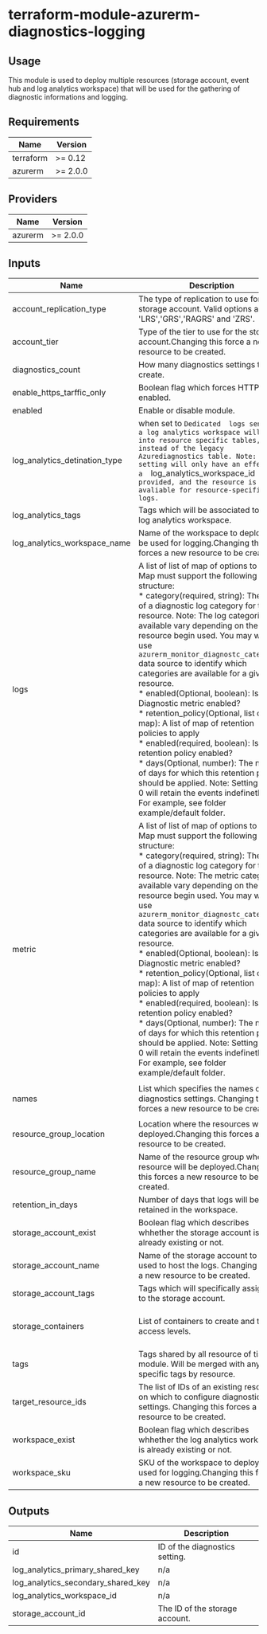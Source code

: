 # terraform-module-azurerm-diagnostics-logging

## Usage

This module is used to deploy multiple resources (storage account, event hub and log analytics workspace) that will be used for the gathering of diagnostic informations and logging.

<!-- BEGINNING OF PRE-COMMIT-TERRAFORM DOCS HOOK -->
## Requirements

| Name | Version |
|------|---------|
| terraform | >= 0.12 |
| azurerm | >= 2.0.0 |

## Providers

| Name | Version |
|------|---------|
| azurerm | >= 2.0.0 |

## Inputs

| Name | Description | Type | Default | Required |
|------|-------------|------|---------|:--------:|
| account\_replication\_type | The type of replication to use for this storage account. Valid options are 'LRS','GRS','RAGRS' and 'ZRS'. | `string` | `"LRS"` | no |
| account\_tier | Type of the tier to use for the storage account.Changing this force a new resource to be created. | `string` | `"Standard"` | no |
| diagnostics\_count | How many diagnostics settings to create. | `number` | `1` | no |
| enable\_https\_tarffic\_only | Boolean flag which forces HTTPS if enabled. | `bool` | `true` | no |
| enabled | Enable or disable module. | `bool` | `true` | no |
| log\_analytics\_detination\_type | when set to `Dedicated  logs sent to a log analytics workspace will go into resource specific tables, instead of the legacy Azurediagnostics table. Note: This setting will only have an effect if a  `log\_analytics\_workspace\_id` is provided, and the resource is avaliable for resource-specific logs.` | `list(string)` | <pre>[<br>  ""<br>]</pre> | no |
| log\_analytics\_tags | Tags which will be associated to the log analytics workspace. | `map` | `{}` | no |
| log\_analytics\_workspace\_name | Name of the workspace to deploy to be used for logging.Changing this forces a new resource to be created. | `string` | `""` | no |
| logs | A list of list of map of options to apply. Map must support the following structure:<br>  * category(required, string): The name of a diagnostic log category for the resource. Note: The log categories available vary depending on the resource begin used. You may wish to use `azurerm_monitor_diagnostc_catehories` data source to identify which categories are available for a given resource.<br>  * enabled(Optional, boolean): Is this Diagnostic metric enabled?<br>  * retention\_policy(Optional, list of map): A list of map of retention policies to apply<br>      * enabled(required, boolean): Is this retention policy enabled?<br>      * days(Optional, number): The number of days for which this retention policy should be applied. Note: Setting this to 0 will retain the events indefinetly.<br>For example, see folder example/default folder. | `list` | `[]` | no |
| metric | A list of list of map of options to apply. Map must support the following structure:<br>  * category(required, string): The name of a diagnostic log category for the resource. Note: The metric categories available vary depending on the resource begin used. You may wish to use `azurerm_monitor_diagnostc_catehories` data source to identify which categories are available for a given resource.<br>  * enabled(Optional, boolean): Is this Diagnostic metric enabled?<br>  * retention\_policy(Optional, list of map): A list of map of retention policies to apply<br>      * enabled(required, boolean): Is this retention policy enabled?<br>      * days(Optional, number): The number of days for which this retention policy should be applied. Note: Setting this to 0 will retain the events indefinetly.<br>For example, see folder example/default folder. | `list` | `[]` | no |
| names | List which specifies the names of the diagnostics settings. Changing this forces a new resource to be created. | `list(string)` | <pre>[<br>  ""<br>]</pre> | no |
| resource\_group\_location | Location where the resources will be deployed.Changing this forces a new resource to be created. | `string` | `"canadacentral"` | no |
| resource\_group\_name | Name of the resource group where the resource will be deployed.Changing this forces a new resource to be created. | `string` | `""` | no |
| retention\_in\_days | Number of days that logs will be retained in the workspace. | `number` | `7` | no |
| storage\_account\_exist | Boolean flag which describes whhether the storage account is already existing or not. | `bool` | `false` | no |
| storage\_account\_name | Name of the storage account to be used to host the logs. Changing forces a new resource to be created. | `string` | `""` | no |
| storage\_account\_tags | Tags which will specifically assigned to the storage account. | `map` | `{}` | no |
| storage\_containers | List of containers to create and their access levels. | `list(object({ name = string, access_type = string }))` | `[]` | no |
| tags | Tags shared by all resource of tis module. Will be merged with any other specific tags by resource. | `map` | `{}` | no |
| target\_resource\_ids | The list of IDs of an existing resource on which to configure diagnostic settings. Changing this forces a new resource to be created. | `list(string)` | <pre>[<br>  ""<br>]</pre> | no |
| workspace\_exist | Boolean flag which describes whhether the log analytics workspace is already existing or not. | `bool` | `false` | no |
| workspace\_sku | SKU of the workspace to deploy to be used for logging.Changing this forces a new resource to be created. | `string` | `"free"` | no |

## Outputs

| Name | Description |
|------|-------------|
| id | ID of the diagnostics setting. |
| log\_analytics\_primary\_shared\_key | n/a |
| log\_analytics\_secondary\_shared\_key | n/a |
| log\_analytics\_workspace\_id | n/a |
| storage\_account\_id | The ID of the storage account. |

<!-- END OF PRE-COMMIT-TERRAFORM DOCS HOOK -->
